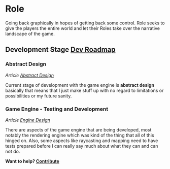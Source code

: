 # Role 

Going back graphically in hopes of getting back some control. Role seeks to give the players the entire world and let their Roles take over the narrative landscape of the game.

## Development Stage [Dev Roadmap](ROADMAP.md)

### Abstract Design
*Article [Abstract Design](1-abstract-design/README.md)*

Current stage of development with the game engine is **abstract design** basically that means that I just make stuff up with no regard to limitations or possibilities or my future sanity.


### Game Engine - Testing and Development
*Article [Engine Design](2-engine-design/README.md)*

There are aspects of the game engine that are being developed, most notably the rendering engine which was kind of the thing that all of this hinged on. Also, some aspects like raycasting and mapping need to have tests prepared before I can really say much about what they can and can not do.
 
**Want to help? [Contribute](CONTRIBUTING.md)**

